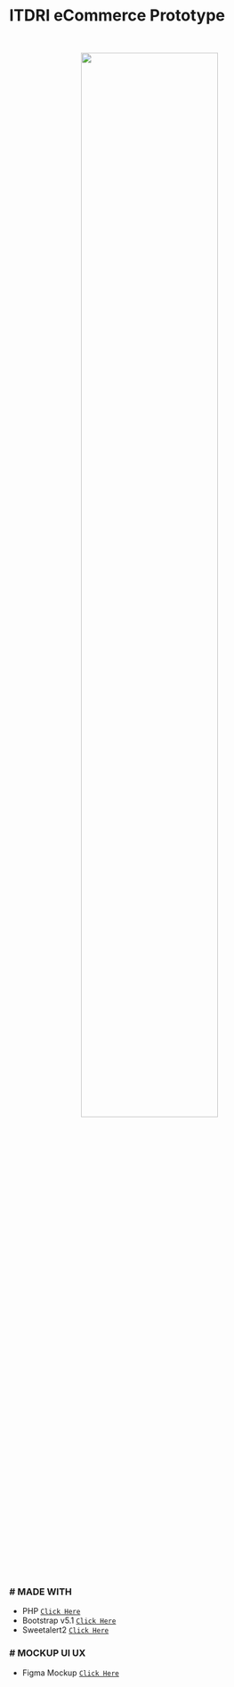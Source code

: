 # ITDRI eCommerce Prototype

<br>
<p align="center"><img width="70%" src="https://pentahelix.net/wp-content/uploads/2021/01/ITDRI-LOGO-MAIN-PNG-1-300x169.png"></p>

### # MADE WITH

* PHP [`Click Here`](https://www.php.net/)
* Bootstrap v5.1 [`Click Here`](https://getbootstrap.com/)
* Sweetalert2 [`Click Here`](https://sweetalert2.github.io/)

### # MOCKUP UI UX

* Figma Mockup [`Click Here`](https://bit.ly/MockupDesainWeb-ITDRI)